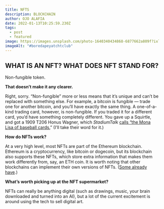 ```yaml
---
title: NFTS
description: BLOCKCHAIN
author: OJO ALAFIA
date: 2022-01-13T10:25:59.230Z
tags:
  - post
  - featured
image: https://images.unsplash.com/photo-1640340434868-6877662a809f?ixlib=rb-1.2.1&ixid=MnwxMjA3fDB8MHxzZWFyY2h8M3x8bmZ0fGVufDB8fDB8fA%3D%3D&auto=format&fit=crop&w=500&q=60
imageAlt: "#boredapeyatchtclub"
---
```

## **WHAT IS AN NFT? WHAT DOES NFT STAND FOR?**

Non-fungible token.

**That doesn’t make it any clearer.**

Right, sorry. “Non-fungible” more or less means that it’s unique and can’t be replaced with something else. For example, a bitcoin is fungible — trade one for another bitcoin, and you’ll have exactly the same thing. A one-of-a-kind trading card, however, is non-fungible. If you traded it for a different card, you’d have something completely different. You gave up a Squirtle, and got a 1909 T206 Honus Wagner, which *StadiumTalk* [calls “the Mona Lisa of baseball cards.](https://www.stadiumtalk.com/s/most-expensive-baseball-cards-985687df1bbe45c5)” (I’ll take their word for it.)

**How do NFTs work?**

At a very high level, most NFTs are part of the Ethereum blockchain. Ethereum is a cryptocurrency, like bitcoin or dogecoin, but its blockchain also supports these NFTs, which store extra information that makes them work differently from, say, an ETH coin. It is worth noting that other blockchains can implement their own versions of NFTs. ([Some already have](https://dappradar.com/blog/tron-introduces-nft-standard-trc-721).)

**What’s worth picking up at the NFT supermarket?**

NFTs can really be anything digital (such as drawings, music, your brain downloaded and turned into an AI), but a lot of the current excitement is around using the tech to sell digital art.



<!--EndFragment-->